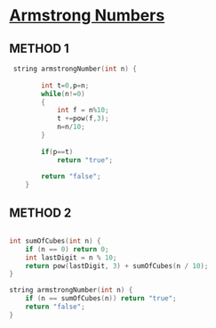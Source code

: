<h1><a href="https://www.geeksforgeeks.org/problems/armstrong-numbers2727/1" target="_blank">Armstrong Numbers</a></h1>

## METHOD 1

```cpp
 string armstrongNumber(int n) {
       
        int t=0,p=n;
        while(n!=0)
        {
            int f = n%10;
            t +=pow(f,3);
            n=n/10;
        }
        
        if(p==t)
            return "true";
            
        return "false";
    }
```

## METHOD 2

```cpp

int sumOfCubes(int n) {
    if (n == 0) return 0;
    int lastDigit = n % 10;
    return pow(lastDigit, 3) + sumOfCubes(n / 10);
}

string armstrongNumber(int n) {
    if (n == sumOfCubes(n)) return "true";
    return "false";
}

```